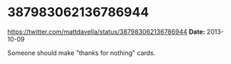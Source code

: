 # 387983062136786944
https://twitter.com/mattdavella/status/387983062136786944
**Date:** 2013-10-09

Someone should make "thanks for nothing" cards.

